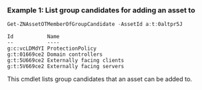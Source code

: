 ### Example 1: List group candidates for adding an asset to
```powershell
Get-ZNAssetOTMemberOfGroupCandidate -AssetId a:t:0altpr5J
```

```output
Id           Name
--           ----
g:c:vcLDMdYI ProtectionPolicy
g:t:01669ce2 Domain controllers
g:t:5U669ce2 Externally facing clients
g:t:5V669ce2 Externally facing servers
```

This cmdlet lists group candidates that an asset can be added to.